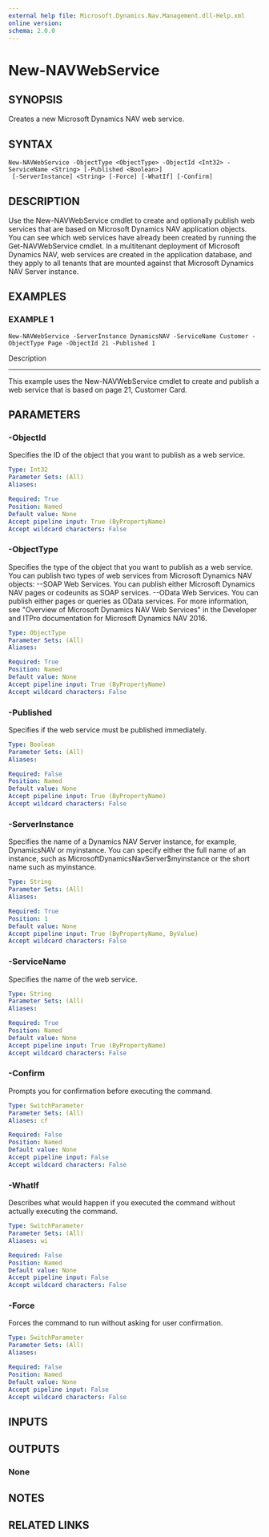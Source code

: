 ```yaml
---
external help file: Microsoft.Dynamics.Nav.Management.dll-Help.xml
online version: 
schema: 2.0.0
---
```


# New-NAVWebService

## SYNOPSIS
Creates a new Microsoft Dynamics NAV web service.

## SYNTAX

```
New-NAVWebService -ObjectType <ObjectType> -ObjectId <Int32> -ServiceName <String> [-Published <Boolean>]
 [-ServerInstance] <String> [-Force] [-WhatIf] [-Confirm]
```

## DESCRIPTION
Use the New-NAVWebService cmdlet to create and optionally publish web services that are based on Microsoft Dynamics NAV application objects.
You can see which web services have already been created by running the Get-NAVWebService cmdlet.
In a multitenant deployment of Microsoft Dynamics NAV, web services are created in the application database, and they apply to all tenants that are mounted against that Microsoft Dynamics NAV Server instance.

## EXAMPLES

### EXAMPLE 1
```
New-NAVWebService -ServerInstance DynamicsNAV -ServiceName Customer -ObjectType Page -ObjectId 21 -Published 1
```

Description

-----------

This example uses the New-NAVWebService cmdlet to create and publish a web service that is based on page 21, Customer Card.

## PARAMETERS

### -ObjectId
Specifies the ID of the object that you want to publish as a web service.

```yaml
Type: Int32
Parameter Sets: (All)
Aliases: 

Required: True
Position: Named
Default value: None
Accept pipeline input: True (ByPropertyName)
Accept wildcard characters: False
```

### -ObjectType
Specifies the type of the object that you want to publish as a web service.
You can publish two types of web services from Microsoft Dynamics NAV objects:
--SOAP Web Services.
You can publish either Microsoft Dynamics NAV pages or codeunits as SOAP services.
--OData Web Services.
You can publish either pages or queries as OData services.
For more information, see "Overview of Microsoft Dynamics NAV Web Services" in the Developer and ITPro documentation for Microsoft Dynamics NAV 2016.

```yaml
Type: ObjectType
Parameter Sets: (All)
Aliases: 

Required: True
Position: Named
Default value: None
Accept pipeline input: True (ByPropertyName)
Accept wildcard characters: False
```

### -Published
Specifies if the web service must be published immediately.

```yaml
Type: Boolean
Parameter Sets: (All)
Aliases: 

Required: False
Position: Named
Default value: None
Accept pipeline input: True (ByPropertyName)
Accept wildcard characters: False
```

### -ServerInstance
Specifies the name of a Dynamics NAV Server instance, for example, DynamicsNAV or myinstance.
You can specify either the full name of an instance, such as MicrosoftDynamicsNavServer$myinstance or the short name such as myinstance.

```yaml
Type: String
Parameter Sets: (All)
Aliases: 

Required: True
Position: 1
Default value: None
Accept pipeline input: True (ByPropertyName, ByValue)
Accept wildcard characters: False
```

### -ServiceName
Specifies the name of the web service.

```yaml
Type: String
Parameter Sets: (All)
Aliases: 

Required: True
Position: Named
Default value: None
Accept pipeline input: True (ByPropertyName)
Accept wildcard characters: False
```

### -Confirm
Prompts you for confirmation before executing the command.

```yaml
Type: SwitchParameter
Parameter Sets: (All)
Aliases: cf

Required: False
Position: Named
Default value: None
Accept pipeline input: False
Accept wildcard characters: False
```

### -WhatIf
Describes what would happen if you executed the command without actually executing the command.

```yaml
Type: SwitchParameter
Parameter Sets: (All)
Aliases: wi

Required: False
Position: Named
Default value: None
Accept pipeline input: False
Accept wildcard characters: False
```

### -Force
Forces the command to run without asking for user confirmation.

```yaml
Type: SwitchParameter
Parameter Sets: (All)
Aliases: 

Required: False
Position: Named
Default value: None
Accept pipeline input: False
Accept wildcard characters: False
```

## INPUTS

## OUTPUTS

### None

## NOTES
## RELATED LINKS

